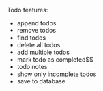 Todo features:
- append todos
- remove todos
- find todos
- delete all todos
- add multiple todos
- mark todo as completed$$
- todo notes
- show only incomplete todos
- save to database